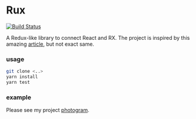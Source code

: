 # Rux

[![Build Status](https://travis-ci.org/huatw/Rux.svg?branch=master)](https://travis-ci.org/huatw/Rux)

A Redux-like library to connect React and RX. The project is inspired by this amazing [article](https://michalzalecki.com/use-rxjs-with-react/), but not exact same.

### usage

```bash
git clone <..>
yarn install
yarn test
```

### example

Please see my project [photogram](https://github.com/huatw/photogram).

